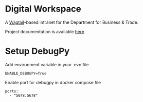 # Digital Workspace

A [Wagtail](https://www.wagtail.io)-based intranet for the Department for Business & Trade.

Project documentation is available [here](https://uktrade.github.io/digital-workspace-v2/).

# Setup DebugPy

Add environment variable in your .evn file

    ENABLE_DEBUGPY=True

Enable port for debugpy in docker compose file

    ports:
      - "5678:5678"
